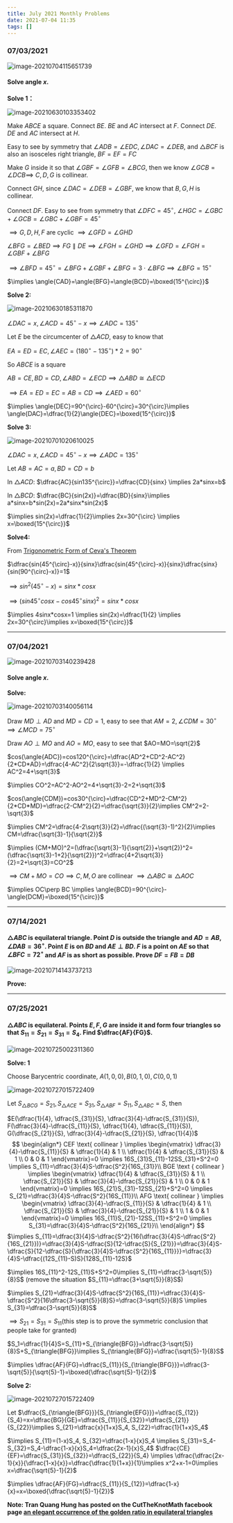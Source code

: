 ```yaml
---
title: July 2021 Monthly Problems
date: 2021-07-04 11:35
tags: []
---
```


### 07/03/2021

![image-20210704115651739](/assets/images/2021-07/image-20210704115651739.png)

#### Solve angle $x$.

**Solve 1：**

![image-20210630103353402](/assets/images/2021-07/image-20210630103353402.png)

Make $ABCE$ a square. Connect $BE$. $BE$ and $AC$ intersect at $F$. Connect $DE$. $DE$ and $AC$ intersect at $H$.

Easy to see by symmetry that $\angle{ADB}=\angle{EDC}, \angle{DAC}=\angle{DEB}$, and $\triangle{BCF}$ is also an isosceles right triangle, $BF=EF=FC$

Make $G$ inside it so that $\angle{GBF}=\angle{GFB}=\angle{BCG}$, then we know $\angle{GCB}=\angle{DCB} \implies$ $C,D,G$ is collinear.

Connect $GH$, since $\angle{DAC}=\angle{DEB}=\angle{GBF}$, we know that $B,G,H$ is collinear.

Connect $DF$. Easy to see from symmetry that $\angle{DFC}=45^{\circ}$, $\angle{HGC}=\angle{GBC}+\angle{GCB}=\angle{GBC}+\angle{GBF}=45^{\circ}$

$\implies G,D,H,F$ are cyclic $\implies \angle{GFD}=\angle{GHD}$

$\angle{BFG}=\angle{BED} \implies FG \parallel DE \implies \angle{FGH}=\angle{GHD} \implies \angle{GFD}=\angle{FGH}=\angle{GBF}+\angle{BFG}$

$\implies \angle{BFD}=45^{\circ}=\angle{BFG}+\angle{GBF}+\angle{BFG}=3\cdot\angle{BFG} \implies \angle{BFG}=15^{\circ}$

$\implies \angle{CAD}=\angle{BFG}=\angle{BCD}=\boxed{15^{\circ}}$

**Solve 2:**

![image-20210630185311870](/assets/images/2021-07/image-20210630185311870.png)

$\angle{DAC}=x, \angle{ACD}=45^{\circ}-x \implies \angle{ADC}=135^{\circ}$

Let $E$ be the circumcenter of $\triangle{ACD}$, easy to know that

$EA=ED=EC, \angle{AEC}=(180^{\circ}-135^{\circ}) * 2=90^{\circ}$

So $ABCE$ is a square

$AB=CE, BD=CD, \angle{ABD}=\angle{ECD} \implies \triangle{ABD} \cong \triangle{ECD}$

$\implies EA=ED=EC=AB=CD \implies \angle{AED}=60^{\circ}$

$\implies \angle{DEC}=90^{\circ}-60^{\circ}=30^{\circ}\implies \angle{DAC}=\dfrac{1}{2}\angle{DEC}=\boxed{15^{\circ}}$

**Solve 3:**

![image-20210701020610025](/assets/images/2021-07/image-20210701020610025.png)

$\angle{DAC}=x, \angle{ACD}=45^{\circ}-x \implies \angle{ADC}=135^{\circ}$

Let $AB=AC=a, BD=CD=b$

In $\triangle{ACD}$: $\dfrac{AC}{sin135^{\circ}}=\dfrac{CD}{sinx} \implies 2a*sinx=b$

In $\triangle{BCD}$: $\dfrac{BC}{sin(2x)}=\dfrac{BD}{sinx}\implies a*sinx=b*sin(2x)=2a*sinx*sin(2x)$

$\implies sin(2x)=\dfrac{1}{2}\implies 2x=30^{\circ} \implies x=\boxed{15^{\circ}}$

**Solve4:**

From [Trigonometric Form of Ceva's Theorem](https://www.cut-the-knot.org/triangle/TrigCeva.shtml)

$\dfrac{sin(45^{\circ}-x)}{sinx}\dfrac{sin(45^{\circ}-x)}{sinx}\dfrac{sinx}{sin(90^{\circ}-x)}=1$

$\implies sin^2(45^{\circ}-x)=sinx*cosx$

$\implies (sin45^{\circ}cosx-cos45^{\circ}sinx)^2=sinx*cosx$

$\implies 4sinx*cosx=1 \implies sin(2x)=\dfrac{1}{2} \implies 2x=30^{\circ}\implies x=\boxed{15^{\circ}}$

---

### 07/04/2021

![image-20210703140239428](/assets/images/2021-07/image-20210703140239428.png)

#### Solve angle $x$.

**Solve:**

![image-20210703140056114](/assets/images/2021-07/image-20210703140056114.png)

Draw $MD \perp AD$ and $MD=CD=1$, easy to see that $AM=2, \angle{CDM}=30^{\circ} \implies \angle{MCD}=75^{\circ}$

Draw $AO\perp MO$ and $AO=MO$, easy to see that $AO=MO=\sqrt{2}$

$cos(\angle{ADC})=cos120^{\circ}=\dfrac{AD^2+CD^2-AC^2}{2*CD*AD}=\dfrac{4-AC^2}{2\sqrt{3}}=-\dfrac{1}{2} \implies AC^2=4+\sqrt{3}$

$\implies CO^2=AC^2-AO^2=4+\sqrt{3}-2=2+\sqrt{3}$

$cos(\angle{CDM})=cos30^{\circ}=\dfrac{CD^2+MD^2-CM^2}{2*CD*MD}=\dfrac{2-CM^2}{2}=\dfrac{\sqrt{3}}{2}\implies CM^2=2-\sqrt{3}$

$\implies CM^2=\dfrac{4-2\sqrt{3}}{2}=\dfrac{(\sqrt{3}-1)^2}{2}\implies CM=\dfrac{\sqrt{3}-1}{\sqrt{2}}$

$\implies (CM+MO)^2=(\dfrac{\sqrt{3}-1}{\sqrt{2}}+\sqrt{2})^2=(\dfrac{\sqrt{3}-1+2}{\sqrt{2}})^2=\dfrac{4+2\sqrt{3}}{2}=2+\sqrt{3}=CO^2$

$\implies CM+MO=CO \implies C,M,O$ are collinear $\implies \triangle{ABC}\cong \triangle{AOC}$

$\implies OC\perp BC \implies \angle{BCD}=90^{\circ}-\angle{DCM}=\boxed{15^{\circ}}$

---

### 07/14/2021

#### $\triangle{ABC}$ is equilateral triangle. Point $D$ is outside the triangle and $AD=AB, \angle{DAB}=36^{\circ}$. Point $E$ is on $BD$ and $AE\perp BD$. $F$ is a point on $AE$ so that $\angle{BFC}=72^{\circ}$ and $AF$ is as short as possible. Prove $DF=FB=DB$

![image-20210714143737213](/assets/images/2021-07/image-20210714143737213.png)

**Prove:**

---

### 07/25/2021

#### $\triangle{ABC}$ is equilateral. Points $E,F,G$ are inside it and form four triangles so that $S_{11}=S_{21}=S_{31}=S_4$. Find $\dfrac{AF}{FG}$.

![image-20210725002311360](/assets/images/2021-07/image-20210725002311360.png)

**Solve: 1**

Choose Barycentric coordinate, $A(1,0,0), B(0,1,0), C(0,0,1)$

![image-20210727015722409](/assets/images/2021-07/image-20210727015722409.png)

Let $S_{\triangle{BCG}}=S_{21}, S_{\triangle{ACE}}=S_{31}, S_{\triangle{ABF}}=S_{11}, S_{\triangle{ABC}}=S$, then

$E(\dfrac{1}{4}, \dfrac{S_{31}}{S}, \dfrac{3}{4}-\dfrac{S_{31}}{S}), F(\dfrac{3}{4}-\dfrac{S_{11}}{S}, \dfrac{1}{4}, \dfrac{S_{11}}{S}), G(\dfrac{S_{21}}{S}, \dfrac{3}{4}-\dfrac{S_{21}}{S}, \dfrac{1}{4})$​
$$
\begin{align*}
 CEF \text{ collinear } \implies \begin{vmatrix} \dfrac{3}{4}-\dfrac{S_{11}}{S} & \dfrac{1}{4} & 1 \\ \dfrac{1}{4} & \dfrac{S_{31}}{S} & 1 \\ 0 & 0 & 1 \end{vmatrix}=0 \implies 16S_{31}S_{11}-12SS_{31}+S^2=0 \implies S_{11}=\dfrac{3}{4}S-\dfrac{S^2}{16S_{31}}\\
 BGE \text { collinear } \implies \begin{vmatrix} \dfrac{1}{4} & \dfrac{S_{31}}{S} & 1 \\ \dfrac{S_{21}}{S} & \dfrac{3}{4}-\dfrac{S_{21}}{S} & 1 \\ 0 & 0 & 1 \end{vmatrix}=0 \implies 16S_{21}S_{31}-12SS_{21}+S^2=0 \implies S_{21}=\dfrac{3}{4}S-\dfrac{S^2}{16S_{11}}\\
 AFG \text{ collinear } \implies \begin{vmatrix} \dfrac{3}{4}-\dfrac{S_{11}}{S} & \dfrac{1}{4} & 1 \\ \dfrac{S_{21}}{S} & \dfrac{3}{4}-\dfrac{S_{21}}{S} & 1 \\ 1 & 0 & 1 \end{vmatrix}=0 \implies 16S_{11}S_{21}-12SS_{11}+S^2=0 \implies S_{31}=\dfrac{3}{4}S-\dfrac{S^2}{16S_{21}}\\
\end{align*}
$$
$\implies S_{11}=\dfrac{3}{4}S-\dfrac{S^2}{16(\dfrac{3}{4}S-\dfrac{S^2}{16S_{21}})}=\dfrac{3}{4}S-\dfrac{S}{12-\dfrac{S}{S_{21}}}=\dfrac{3}{4}S-\dfrac{S}{12-\dfrac{S}{\dfrac{3}{4}S-\dfrac{S^2}{16S_{11}}}}=\dfrac{3}{4}S-\dfrac{(12S_{11}-S)S}{128S_{11}-12S}$

$\implies 16S_{11}^2-12S_{11}S+S^2=0\implies S_{11}=\dfrac{3-\sqrt{5}}{8}S$ (remove the situation $S_{11}=\dfrac{3+\sqrt{5}}{8}S$)​

$\implies S_{21}=\dfrac{3}{4}S-\dfrac{S^2}{16S_{11}}=\dfrac{3}{4}S-\dfrac{S^2}{16\dfrac{3-\sqrt{5}}{8}S}=\dfrac{3-\sqrt{5}}{8}S \implies S_{31}=\dfrac{3-\sqrt{5}}{8}S$​

$\implies S_{21}=S_{31}=S_{11}$​ (this step is to prove the symmetric conclusion that people take for granted)

$S_1=\dfrac{1}{4}S=S_{11}+S_{\triangle{BFG}}=\dfrac{3-\sqrt{5}}{8}S+S_{\triangle{BFG}}\implies S_{\triangle{BFG}}=\dfrac{\sqrt{5}-1}{8}S$

$\implies \dfrac{AF}{FG}=\dfrac{S_{11}}{S_{\triangle{BFG}}}=\dfrac{3-\sqrt{5}}{\sqrt{5}-1}=\boxed{\dfrac{\sqrt{5}-1}{2}}$​​

**Solve 2:**

![image-20210727015722409](/assets/images/2021-07/image-20210727015722409.png)

Let $\dfrac{S_{\triangle{BFG}}}{S_{\triangle{EFG}}}=\dfrac{S_{12}}{S_4}=x=\dfrac{BG}{GE}=\dfrac{S_{11}}{S_{32}}=\dfrac{S_{21}}{S_{22}}\implies S_{21}=\dfrac{x}{1+x}S_4, S_{22}=\dfrac{1}{1+x}S_4$

 $\implies S_{11}=(1-x)S_4, S_{32}=\dfrac{1-x}{x}S_4 \implies S_{31}=S_4-S_{32}=S_4-\dfrac{1-x}{x}S_4=\dfrac{2x-1}{x}S_4$​
​​​​$\dfrac{CE}{EF}=\dfrac{S_{31}}{S_{32}}=\dfrac{S_{22}}{S_4} \implies \dfrac{\dfrac{2x-1}{x}}{\dfrac{1-x}{x}}=\dfrac{\dfrac{1}{1+x}}{1}\implies x^2+x-1=0\implies x=\dfrac{\sqrt{5}-1}{2}$

$\implies \dfrac{AF}{FG}=\dfrac{S_{11}}{S_{12}}=\dfrac{1-x}{x}=x=\boxed{\dfrac{\sqrt{5}-1}{2}}$​

**Note: Tran Quang Hung has posted on the CutTheKnotMath facebook page [an elegant occurrence of the golden ratio in equilateral triangles](https://www.cut-the-knot.org/do_you_know/Buratino2.shtml)**





